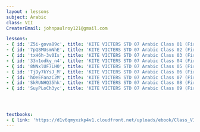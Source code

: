 ```yaml
--- 
layout : lessons 
subject: Arabic
class: VII
CreaterEmail: johnpaulroy121@gmail.com

lessons: 
- { id: 'Z5i-gova89c', title: 'KITE VICTERS STD 07 Arabic Class 01 (First Bell-ഫസ്റ്റ് ബെല്‍)' }
- { id: '7pQ8MUsmNhE', title: 'KITE VICTERS STD 07 Arabic Class 02 (First Bell-ഫസ്റ്റ് ബെല്‍)' }
- { id: 'txH6h-3v0Is', title: 'KITE VICTERS STD 07 Arabic Class 03 (First Bell-ഫസ്റ്റ് ബെല്‍)' }
- { id: '33n1odky_n4', title: 'KITE VICTERS STD 07 Arabic Class 04 (First Bell-ഫസ്റ്റ് ബെല്‍)' }
- { id: '8NNxlUF7LH0', title: 'KITE VICTERS STD 07 Arabic Class 05 (First Bell-ഫസ്റ്റ് ബെല്‍)' }
- { id: 'TjDy7kYsJ_M', title: 'KITE VICTERS STD 07 Arabic Class 06 (First Bell-ഫസ്റ്റ് ബെല്‍)' }
- { id: 'hOeEFanzC2M', title: 'KITE VICTERS STD 07 Arabic Class 07 (First Bell-ഫസ്റ്റ് ബെല്‍)' }
- { id: 'SkRUNHQ35hk', title: 'KITE VICTERS STD 07 Arabic Class 08 (First Bell-ഫസ്റ്റ് ബെല്‍)' }
- { id: 'SuyPLoCh3yc', title: 'KITE VICTERS STD 07 Arabic Class 09 (First Bell-ഫസ്റ്റ് ബെല്‍)' }




textbooks:
- { link: 'https://d1v6qmyxzkp4v1.cloudfront.net/uploads/ebook/Class_VII/ArabicReaderAcademic/ArabicReaderAcademic.pdf', title: 'Arabic' , medium: '' }
---
```

